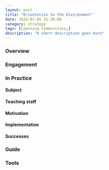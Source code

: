 ```yaml
---
layout: post
title: "Orientation to the Environment"
date: 2016-07-05 15:30:00
category: strategy
tags: [Learning Communities,] 
description: "A short description goes here"
---
```


### Overview

### Engagement

### In Practice

#### Subject

#### Teaching staff 

#### Motivation

#### Implementation

#### Successes

### Guide

### Tools